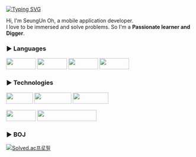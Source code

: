 [![Typing SVG](https://readme-typing-svg.demolab.com?font=Fira+Code&size=30&pause=1000&color=24A2ED&center=false&width=435&lines=Hi%2C+I'm+SeungUn)](https://git.io/typing-svg)

Hi, I'm SeungUn Oh, a mobile application developer.  
I love to be immersed and solve problems. So I'm a **Passionate learner and Digger**.  
  
### ► Languages
<p>
  <img src="https://img.shields.io/badge/Swift-F05138?style=flat-square&logo=Swift&logoColor=white", width=80, height=30/> 
  <img src="https://img.shields.io/badge/Kotlin-7F52FF?style=flat-square&logo=Kotlin&logoColor=white", width=80, height=30/>
  <img src="https://img.shields.io/badge/C++-00599C?style=flat-square&logo=Cplusplus&logoColor=white", width=80, height=30/>
  <img src="https://img.shields.io/badge/Dart-0175C2?style=flat-square&logo=Dart&logoColor=white", width=80, height=30/>
</p>
  
### ► Technologies
<p>
  <img src="https://img.shields.io/badge/IOS-000000?style=flat-square&logo=Apple&logoColor=white", width=72, height=30/>
  <img src="https://img.shields.io/badge/Android-3DDC84?style=flat-square&logo=Android&logoColor=white", width=100, height=30/>
  <img src="https://img.shields.io/badge/Flutter-02569B?style=flat-square&logo=Flutter&logoColor=white", width=96, height=30/>
</p>
<p>
  <img src="https://img.shields.io/badge/UIKit-2396F3?style=flat-square&logo=UIKit&logoColor=white", width=80, height=30/> 
  <img src="https://img.shields.io/badge/Jetpack Compose-4285F4?style=flat-square&logo=JetpackCompose&logoColor=white", width=160, height=30/>
</p>
  
### ► BOJ  
[![Solved.ac프로필](http://mazassumnida.wtf/api/pastel/generate_badge?boj=suee97)](https://solved.ac/suee97/)
